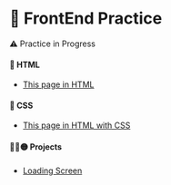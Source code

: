 # 🚥 FrontEnd Practice

⚠️ Practice in Progress

#### 🔴 HTML
- [This page in HTML](Practice.HTML)

#### 🔵 CSS
- [This page in HTML with CSS](PracticeCSS.HTML)

#### 🔴🔵🟡 Projects
- [Loading Screen](LoadingScreen.HTML)